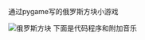 通过pygame写的俄罗斯方块小游戏


![俄罗斯方块](https://github.com/kangjiehang/computational-physics_N2015301020076/blob/master/%E4%BF%84%E7%BD%97%E6%96%AF%E6%96%B9%E5%9D%97.gif)
下面是代码程序和附加音乐
[]()
